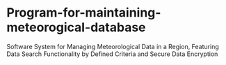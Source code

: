 # Program-for-maintaining-meteorogical-database
Software System for Managing Meteorological Data in a Region, Featuring Data Search Functionality by Defined Criteria and Secure Data Encryption

